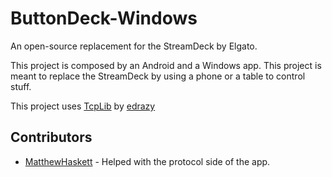# ButtonDeck-Windows
An open-source replacement for the StreamDeck by Elgato.

This project is composed by an Android and a Windows app. This project is meant to replace the StreamDeck by using a phone or a table to control stuff.

This project uses [TcpLib](https://www.codeproject.com/Articles/13232/A-very-basic-TCP-server-written-in-C) by [edrazy](https://www.codeproject.com/Members/edrazy) 

## Contributors
 - [MatthewHaskett](https://www.github.com/MatthewHaskett/) - Helped with the protocol side of the app.
